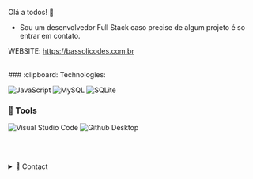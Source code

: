 Olá a todos! 👋

- Sou um desenvolvedor Full Stack caso precise de algum projeto é so entrar em contato.

WEBSITE: https://bassolicodes.com.br
  
<div style="display: inline_block;"><br/>
  ### :clipboard: Technologies:<br/>
  
  ![JavaScript](https://img.shields.io/badge/JavaScript-ffbf00?style=for-the-badge&logo=javascript&logoColor=white)
  ![MySQL](https://img.shields.io/badge/MySQL-00000F?style=for-the-badge&logo=mysql&logoColor=white)
  ![SQLite](https://img.shields.io/badge/SQLite-07405E?style=for-the-badge&logo=sqlite&logoColor=white)

  ### 🚀 Tools<br/>
  
  ![Visual Studio Code](https://img.shields.io/badge/VSCode-008B8B?style=for-the-badge&logo=visual-studio-code&logoColor=blue)
  ![Github Desktop](https://img.shields.io/badge/GitHub_Desktop-gray?style=for-the-badge&logo=github&logoColor=purple)

</div>

<br/><br/>

<details>
  <summary>💬 Contact</summary>
   </br> <img align="left" alt="Discord" target="_blank" width="20px" src="https://raw.githubusercontent.com/anuraghazra/anuraghazra/master/assets/discord-round.svg"/>
  <string>Lucca Bassoli#3199</string>
</details> 
<br/>
